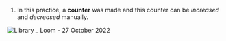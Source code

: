 1.  In this practice, a **counter** was made and this counter can be *increased* and *decreased* manually.

![Library _ Loom - 27 October 2022](https://user-images.githubusercontent.com/71216931/198315286-2ac9486b-db67-4da3-bf2d-d8dc361d548c.gif)
